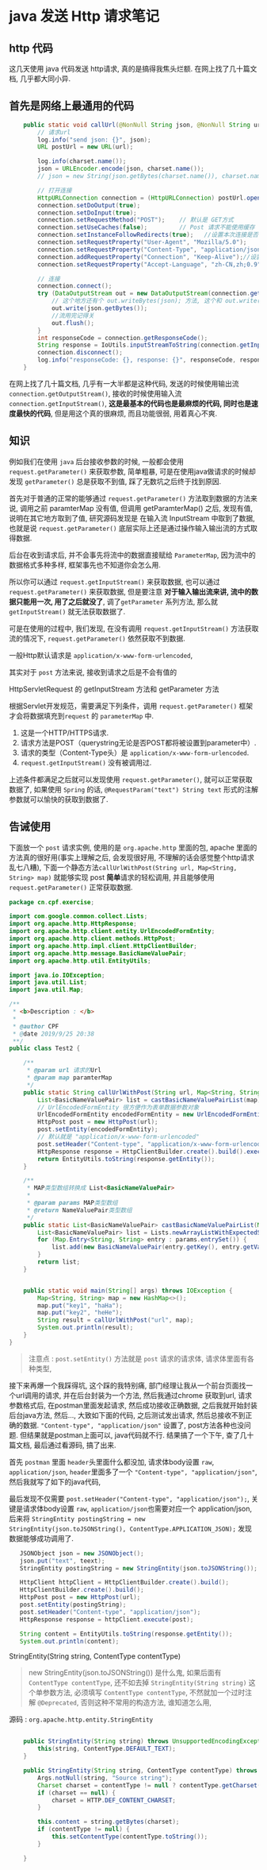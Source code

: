 # java 发送 Http 请求笔记

## http 代码

这几天使用 java 代码发送 http请求, 真的是搞得我焦头烂额. 在网上找了几十篇文档, 几乎都大同小异.

## 首先是网络上最通用的代码

```java
    public static void callUrl(@NonNull String json, @NonNull String url, Charset charset) throws IOException {
        // 请求url
        log.info("send json: {}", json);
        URL postUrl = new URL(url);

        log.info(charset.name());
        json = URLEncoder.encode(json, charset.name());
        // json = new String(json.getBytes(charset.name()), charset.name());

        // 打开连接
        HttpURLConnection connection = (HttpURLConnection) postUrl.openConnection();
        connection.setDoOutput(true);
        connection.setDoInput(true);
        connection.setRequestMethod("POST");    // 默认是 GET方式
        connection.setUseCaches(false);         // Post 请求不能使用缓存
        connection.setInstanceFollowRedirects(true);   //设置本次连接是否自动重定向
        connection.setRequestProperty("User-Agent", "Mozilla/5.0");
        connection.setRequestProperty("Content-Type", "application/json;charset=utf-8");
        connection.addRequestProperty("Connection", "Keep-Alive");//设置与服务器保持连接
        connection.setRequestProperty("Accept-Language", "zh-CN,zh;0.9");

        // 连接
        connection.connect();
        try (DataOutputStream out = new DataOutputStream(connection.getOutputStream())) {
            // 这个地方还有个 out.writeBytes(json); 方法, 这个和 out.write(json.getBytes()) 真心不一样, 流传输的时候很可能导致乱码问题, 这个是我踩的一个坑.
            out.write(json.getBytes());
            //流用完记得关
            out.flush();
        }
        int responseCode = connection.getResponseCode();
        String response = IoUtils.inputStreamToString(connection.getInputStream(), charset);
        connection.disconnect();
        log.info("responseCode: {}, response: {}", responseCode, response);
    }
```

在网上找了几十篇文档, 几乎有一大半都是这种代码, 发送的时候使用输出流 `connection.getOutputStream()`, 接收的时候使用输入流 `connection.getInputStream()`, **这是最基本的代码也是最麻烦的代码, 同时也是速度最快的代码**, 但是用这个真的很麻烦, 而且功能很弱, 用着真心不爽.

## 知识

例如我们在使用 `java` 后台接收参数的时候, 一般都会使用 `request.getParameter()` 来获取参数, 简单粗暴, 可是在使用java做请求的时候却发现 `getParameter()` 总是获取不到值, 踩了无数坑之后终于找到原因.

首先对于普通的正常的能够通过 `request.getParameter()` 方法取到数据的方法来说, 调用之前 paramterMap 没有值, 但调用 getParamterMap() 之后, 发现有值, 说明在其它地方取到了值, 研究源码发现是 在输入流 InputStream 中取到了数据, 也就是说 `request.getParameter()` 底层实际上还是通过操作输入输出流的方式取得数据.

后台在收到请求后, 并不会事先将流中的数据直接赋给 `ParameterMap`, 因为流中的数据格式多种多样, 框架事先也不知道你会怎么用.

所以你可以通过 `request.getInputStream()` 来获取数据, 也可以通过 `request.getParameter()` 来获取数据, 但是要注意 **对于输入输出流来讲, 流中的数据只能用一次, 用了之后就没了**, 调了`getParameter` 系列方法, 那么就 `getInputStream()` 就无法获取数据了.

可是在使用的过程中, 我们发现, 在没有调用 `request.getInputStream()` 方法获取流的情况下, `request.getParameter()` 依然获取不到数据.

一般Http默认请求是 `application/x-www-form-urlencoded`,

其实对于 `post` 方法来说, 接收到请求之后是不会有值的

HttpServletRequest 的 getInputStream 方法和 getParameter 方法

根据Servlet开发规范，需要满足下列条件，调用 `request.getParameter()` 框架才会将数据填充到`request` 的 `parameterMap` 中.

1. 这是一个HTTP/HTTPS请求.
2. 请求方法是POST（querystring无论是否POST都将被设置到parameter中）.
3. 请求的类型（Content-Type头）是 `application/x-www-form-urlencoded`.
4. `request.getInputStream()` 没有被调用过.

上述条件都满足之后就可以发现使用 `request.getParameter()`, 就可以正常获取数据了, 如果使用 `Spring` 的话, `@RequestParam("text") String text` 形式的注解参数就可以愉快的获取到数据了.

## 告诫使用

下面放一个 `post` 请求实例, 使用的是 `org.apache.http` 里面的包, apache 里面的方法真的很好用(事实上理解之后, 会发现很好用, 不理解的话会感觉整个http请求乱七八糟), 下面一个静态方法`callUrlWithPost(String url, Map<String, String> map)` 就能够实现 post **简单**请求的轻松调用, 并且能够使用 `request.getParameter()` 正常获取数据.

```java
package cn.cpf.exercise;

import com.google.common.collect.Lists;
import org.apache.http.HttpResponse;
import org.apache.http.client.entity.UrlEncodedFormEntity;
import org.apache.http.client.methods.HttpPost;
import org.apache.http.impl.client.HttpClientBuilder;
import org.apache.http.message.BasicNameValuePair;
import org.apache.http.util.EntityUtils;

import java.io.IOException;
import java.util.List;
import java.util.Map;

/**
 * <b>Description : </b>
 *
 * @author CPF
 * @date 2019/9/25 20:38
 **/
public class Test2 {

    /**
     * @param url 请求的Url
     * @param map paramterMap
     */
    public static String callUrlWithPost(String url, Map<String, String> map) throws IOException {
        List<BasicNameValuePair> list = castBasicNameValuePairList(map);
        // UrlEncodedFormEntity 很方便作为表单数据参数对象
        UrlEncodedFormEntity encodedFormEntity = new UrlEncodedFormEntity(list);
        HttpPost post = new HttpPost(url);
        post.setEntity(encodedFormEntity);
        // 默认就是 "application/x-www-form-urlencoded"
        post.setHeader("Content-type", "application/x-www-form-urlencoded");
        HttpResponse response = HttpClientBuilder.create().build().execute(post);
        return EntityUtils.toString(response.getEntity());
    }

    /**
     * MAP类型数组转换成 List<BasicNameValuePair>
     *
     * @param params MAP类型数组
     * @return NameValuePair类型数组
     */
    public static List<BasicNameValuePair> castBasicNameValuePairList(Map<String, String> params) {
        List<BasicNameValuePair> list = Lists.newArrayListWithExpectedSize(params.size());
        for (Map.Entry<String, String> entry : params.entrySet()) {
            list.add(new BasicNameValuePair(entry.getKey(), entry.getValue()));
        }
        return list;
    }


    public static void main(String[] args) throws IOException {
        Map<String, String> map = new HashMap<>();
        map.put("key1", "haHa");
        map.put("key2", "heHe");
        String result = callUrlWithPost("url", map);
        System.out.println(result);
    }
}
```

> 注意点 :
> `post.setEntity()` 方法就是 `post` 请求的请求体, 请求体里面有各种类型,
>

接下来再爆一个我踩得坑, 这个踩的我特别痛, 部门经理让我从一个前台页面找一个url调用的请求, 并在后台封装为一个方法, 然后我通过chrome 获取到url, 请求参数格式后, 在postman里面发起请求, 然后成功接收正确数据, 之后我就开始封装后台java方法, 然后..., 大致如下面的代码, 之后测试发出请求, 然后总接收不到正确的数据. `"Content-type", "application/json"` 设置了, post方法各种也没问题. 但结果就是postman上面可以, java代码就不行. 结果搞了一个下午, 查了几十篇文档, 最后通过看源码, 搞了出来. 

首先 `postman` 里面 `header`头里面什么都没加, 请求体body设置 `raw`, `application/json`, `header`里面多了一个 `"Content-type", "application/json"`, 然后我就写了如下的java代码,

最后发现不仅需要 `post.setHeader("Content-type", "application/json");`, 关键是请求体body设置 `raw`, `application/json`也需要对应一个 application/json,
后来将 `StringEntity postingString = new StringEntity(json.toJSONString(), ContentType.APPLICATION_JSON);` 发现数据能够成功调用了.

```java
   JSONObject json = new JSONObject();
   json.put("text", teext);
   StringEntity postingString = new StringEntity(json.toJSONString());

   HttpClient httpClient = HttpClientBuilder.create().build();
   HttpClientBuilder.create().build();
   HttpPost post = new HttpPost(url);
   post.setEntity(postingString);
   post.setHeader("Content-type", "application/json");
   HttpResponse response = httpClient.execute(post);

   String content = EntityUtils.toString(response.getEntity());
   System.out.println(content);
```

StringEntity(String string, ContentType contentType)

> new StringEntity(json.toJSONString()) 是什么鬼, 如果后面有`ContentType contentType`, 还不如去掉 `StringEntity(String string)` 这个单参数方法, 必须填写 `ContentType contentType`, 不然就加一个过时注解 `@Deprecated`, 否则这种不常用的构造方法, 谁知道怎么用,

源码 : `org.apache.http.entity.StringEntity`

```java

    public StringEntity(String string) throws UnsupportedEncodingException {
        this(string, ContentType.DEFAULT_TEXT);
    }

    public StringEntity(String string, ContentType contentType) throws UnsupportedCharsetException {
        Args.notNull(string, "Source string");
        Charset charset = contentType != null ? contentType.getCharset() : null;
        if (charset == null) {
            charset = HTTP.DEF_CONTENT_CHARSET;
        }

        this.content = string.getBytes(charset);
        if (contentType != null) {
            this.setContentType(contentType.toString());
        }

    }

```
